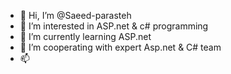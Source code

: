 - 👋 Hi, I’m @Saeed-parasteh
- 👀 I’m interested in ASP.net & c# programming
- 🌱 I’m currently learning ASP.net
- 💞️ I’m cooperating with expert Asp.net & C# team  
- 📫 

<!---
Saeed-parasteh/Saeed-parasteh is a ✨ special ✨ repository because its `README.md` (this file) appears on your GitHub profile.
You can click the Preview link to take a look at your changes.
--->
